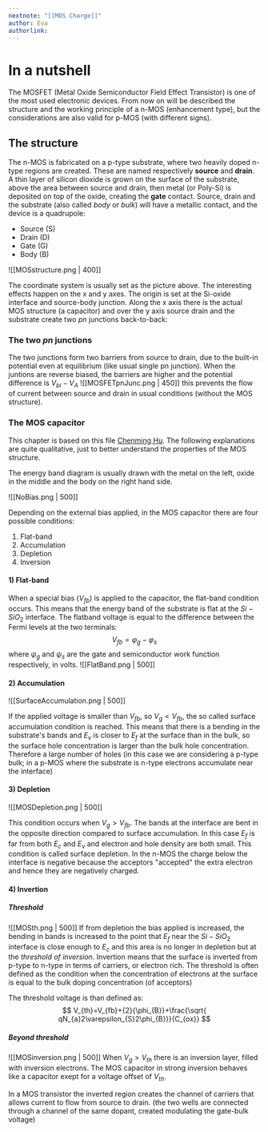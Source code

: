 ```yaml
---
nextnote: "[[MOS Charge]]"
author: Eva
authorlink:
---
```

# In a nutshell

The MOSFET (Metal Oxide Semiconductor Field Effect Transistor) is one of the most used electronic devices.
From now on will be described the structure and the working principle of a n-MOS (enhancement type), but the considerations are also valid for p-MOS (with different signs).

## The structure

 The n-MOS is fabricated on a p-type substrate, where two heavily doped n-type regions are created. These are named respectively **source** and **drain**.
 A thin layer of silicon dioxide is grown on the surface of the substrate, above the area between source and drain, then metal (or Poly-Si) is deposited on top of the oxide, creating the **gate** contact. 
 Source, drain and the substrate (also called *body* or *bulk*) will have a metallic contact, and the device is a quadrupole:
 - Source (S)
 - Drain (D)
 - Gate (G)
 - Body (B)

![[MOSstructure.png | 400]]

The coordinate system is usually set as the picture above. The interesting effects happen on the x and y axes. The origin is set at the Si-oxide interface and source-body junction.
Along the x axis there is the actual MOS structure (a capacitor) and over the y axis source drain and the substrate create two *pn* junctions back-to-back: 

### The two *pn* junctions

The two junctions form two barriers from source to drain, due to the built-in potential even at equilibrium (like usual single pn junction). When the juntions are reverse biased, the barriers are higher and the potential difference is $V_{bi}-V_{A}$ 
![[MOSFETpnJunc.png | 450]]
this prevents the flow of current between source and drain in usual conditions (without the MOS structure).

### The MOS capacitor

This chapter is based on this file [Chenming Hu](https://www.chu.berkeley.edu/wp-content/uploads/2020/01/Chenming-Hu_ch5-1.pdf). The following explanations are quite qualitative, just to better understand the properties of the MOS structure.

The energy band diagram is usually drawn with the metal on the left, oxide in the middle and the body on the right hand side.

![[NoBias.png | 500]]

Depending on the external bias applied, in the MOS capacitor there are four possible conditions:
1) Flat-band
2) Accumulation
3) Depletion
4) Inversion

#### 1) Flat-band

When a special bias ($V_{fb}$) is applied to the capacitor, the flat-band condition occurs. This means that the energy band of the substrate is flat at the $Si-SiO_{2}$ interface. The flatband voltage is equal to the difference between the Fermi levels at the two terminals: 
$$
V_{fb}=\varphi_{g}-\varphi_{s} 
$$
where $\psi_{g}$ and $\psi_{s}$ are the gate and semiconductor work function respectively, in volts. 
![[FlatBand.png | 500]]

#### 2) Accumulation

![[SurfaceAccumulation.png | 500]]

If the applied voltage is smaller than $V_{fb}$, so $V_{g}<V_{fb}$,
the so called surface accumulation condition is reached. This means that there is a bending in the substrate's bands and $E_{v}$ is closer to $E_{f}$ at the surface than in the bulk, so the surface hole concentration is larger than the bulk hole concentration. 
Therefore a large number of holes (in this case we are considering a p-type bulk; in a p-MOS where the substrate is n-type electrons accumulate near the interface)

#### 3) Depletion

![[MOSDepletion.png | 500]]

This condition occurs when $V_{g}>V_{fb}$. The bands at the interface are bent in the opposite direction compared to surface accumulation. In this case $E_{f}$ is far from both $E_{c}$ and $E_{v}$ and electron and hole density are both small. This condition is called surface depletion. In the n-MOS the charge below the interface is negative because the acceptors "accepted" the extra electron and hence they are negatively charged.

#### 4) Invertion

##### Threshold
![[MOSth.png | 500]]
If from depletion the bias applied is increased, the bending in bands is increased to the point that $E_{f}$ near the $Si-SiO_{2}$ interface is close enough to $E_{c}$ and this area is no longer in depletion but at the *threshold of inversion*. Invertion means that the surface is inverted from p-type to n-type in terms of carriers, or electron rich. The threshold is often defined as the condition when the concentration of electrons at the surface is equal to the bulk doping concentration (of acceptors)

The threshold voltage is than defined as: 
$$
V_{th}=V_{fb}+{2}{\phi_{B}}+\frac{\sqrt{ qN_{a}2\varepsilon_{S}2\phi_{B}}}{C_{ox}} 
$$
##### Beyond threshold

![[MOSinversion.png | 500]]
When $V_{g}>V_{th}$ there is an inversion layer, filled with inversion electrons. The MOS capacitor in strong inversion behaves like a capacitor exept for a voltage offset of $V_{th}$. 

In a MOS transistor the inverted region creates the channel of carriers that allows current to flow from source to drain. (the two wells are connected through a channel of the same dopant, created modulating the gate-bulk voltage)
